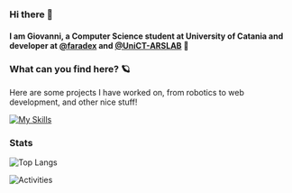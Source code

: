 ### Hi there 👋

#### I am Giovanni, a Computer Science student at University of Catania and developer at [@faradex](http://github.com/Faradex) and [@UniCT-ARSLAB](https://github.com/UniCT-ARSLab) 🤖

### What can you find here? 🪐
Here are some projects I have worked on, from robotics to web development, and other nice stuff!

[![My Skills](https://skillicons.dev/icons?i=c,cpp,java,python,html,css,js,ts,react,nodejs,express,mongodb,postman,godot,processing,git,raspberrypi,arduino,linux,vscode&perline=10)](https://skillicons.dev)

### Stats

![Top Langs](https://github-readme-stats.vercel.app/api/top-langs/?username=Giovannicampo&theme=tokyonight&layout=donut)

![Activities](https://github-profile-summary-cards.vercel.app/api/cards/profile-details?username=Giovannicampo&theme=tokyonight)

